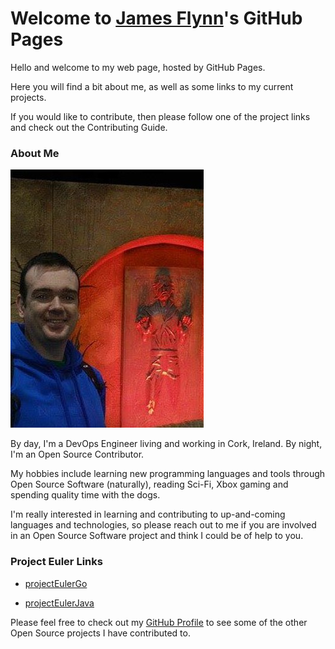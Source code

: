 # Welcome to [James Flynn](https://github.com/james-flynn-ie)'s GitHub Pages

Hello and welcome to my web page, hosted by GitHub Pages.

Here you will find a bit about me, as well as some links to my current projects.

If you would like to contribute, then please follow one of the project links and check out the Contributing Guide.

### About Me

![alt text](https://github.com/james-flynn-ie/james-flynn-ie.github.io/blob/master/images/james_pic.png)

By day, I'm a DevOps Engineer living and working in Cork, Ireland. By night, I'm an Open Source Contributor.

My hobbies include learning new programming languages and tools through Open Source Software (naturally), reading Sci-Fi, Xbox gaming and spending quality time with the dogs.

I'm really interested in learning and contributing to up-and-coming languages and technologies, so please reach out to me if you are involved in an Open Source Software project and think I could be of help to you.

### Project Euler Links

- [projectEulerGo](https://james-flynn-ie.github.io/projectEulerGo)

- [projectEulerJava](https://james-flynn-ie.github.io/projectEulerJava)

Please feel free to check out my [GitHub Profile](https://github.com/james-flynn-ie) to see some of the other Open Source projects I have contributed to.
